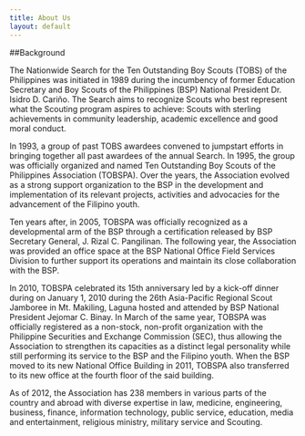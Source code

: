 ```yaml
---
title: About Us
layout: default
---
```

##Background

The Nationwide Search for the Ten Outstanding Boy Scouts (TOBS) of the Philippines was initiated in 1989 during the incumbency of former Education Secretary and Boy Scouts of the Philippines (BSP) National President Dr. Isidro D. Cariño. The Search aims to recognize Scouts who best represent what the Scouting program aspires to achieve: Scouts with sterling achievements in community leadership, academic excellence and good moral conduct. 

In 1993, a group of past TOBS awardees convened to jumpstart efforts in bringing together all past awardees of the annual Search.  In 1995, the group was officially organized and named Ten Outstanding Boy Scouts of the Philippines Association (TOBSPA).  Over the years, the Association evolved as a strong support organization to the BSP in the development and implementation of its relevant projects, activities and advocacies for the advancement of the Filipino youth.

Ten years after, in 2005, TOBSPA was officially recognized as a developmental arm of the BSP through a certification released by BSP Secretary General, J. Rizal C. Pangilinan.  The following year, the Association was provided an office space at the BSP National Office Field Services Division to further support its operations and maintain its close collaboration with the BSP.  

In 2010, TOBSPA celebrated its 15th anniversary led by a kick-off dinner during on January 1, 2010 during the 26th Asia-Pacific Regional Scout Jamboree in Mt. Makiling, Laguna hosted and attended by BSP National President Jejomar C. Binay.  In March of the same year, TOBSPA was officially registered as a non-stock, non-profit organization with the Philippine Securities and Exchange Commission (SEC), thus allowing the Association to strengthen its capacities as a distinct legal personality while still performing its service to the BSP and the Filipino youth.  When the BSP moved to its new National Office Building in 2011, TOBSPA also transferred to its new office at the fourth floor of the said building.    

As of 2012, the Association has 238 members in various parts of the country and abroad with diverse expertise in law, medicine, engineering, business, finance, information technology, public service, education, media and entertainment, religious ministry, military service and Scouting.